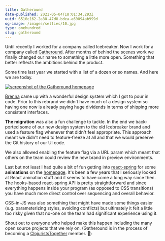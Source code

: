 ```yaml
---
title: Gatheround
date-published: 2021-05-04T18:01:34.293Z
uuid: 6510e162-2a88-47d8-bdea-a60894ab999d
og-image: /images/selfies/10.jpg
type: onehundred
slug: gatheround
---
```

Until recently I worked for a company called Icebreaker. Now I work for a company called [Gatheround](https://gatheround.com). After months of behind the scenes work we finally changed our name to something a little more open. Something that better reflects the ambitions behind the product. 

Some time last year we started with a list of a dozen or so names. And here we are today.

[![screenshot of the Gatheround homepage](/images/uploads/gatheround-homepage-screenshot.png "Gatheround")](https://gatheround.com)

[Brenna](https://www.brennajmarketello.com/) came up with a wonderful design system which I got to pour in code. Prior to this rebrand we didn't have much of a design system so having one now is already paying huge dividends in terms of shipping more consistent interfaces.

**The migration** was also a fun challenge to tackle. In the end we back-ported some of our new design system to the old Icebreaker brand and used a feature flag whenever that didn't feel appropriate. This approach meant we didn't need to feature-freeze at all and that we would preserve the Git history of our UI code. 

We also allowed enabling the feature flag via a URL param which meant that others on the team could review the new brand in preview environments.

Last but not least I had quite a bit of fun getting into [react-spring](https://react-spring.io/) for some **animations** on the [homepage](https://gatheround.com). It's been a few years that I seriously looked at React animation stuff and it seems to have come a long way since then. The hooks-based react-spring API is pretty straightforward and since everything happens inside your program (as opposed to CSS transitions) you have much more direct control over sequencing and overall behavior.

CSS-in-JS was also something that might have made some things easier (e.g. parameterizing styles, avoiding conflicts) but ultimately it felt a little too risky given that no-one on the team had significant experience using it. 

Shout out to everyone who helped make this happen including the many open source projects that we rely on. (Gatheround is in the process of becoming a [ClojuristsTogether](https://www.clojuriststogether.org/) member. 🎉)